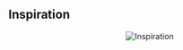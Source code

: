 Inspiration
------------------------
<p align="center">
  <img src="https://github.com/agileseph/automated-testing-concepts/raw/master/spice/technology-mix/jUnit_Spring_AOP_Mix/FreeWomenVersion_KeiraKnightly_I.png" alt="Inspiration"/>
</p>